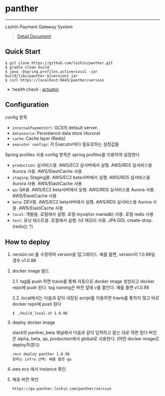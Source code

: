 # panther
---
Lezhin Payment Gateway System

> [Detail Document](https://wiki.lezhin.com/display/BIZDEV/Panther)

## Quick Start
```console
$ git clone https://github.com/lezhin/panther.git
$ gradle clean build
$ java -Dspring.profiles.active=local -jar build/libs/panther-${version}.jar 
$ curl https://localhost:9443/panther/version
```
* health check : [actuator](http://docs.spring.io/spring-boot/docs/current/reference/htmlsingle/#production-ready)

## Configuration

config 항목
* `internalPaymentUrl`: GCS의 default server.
* `datasource`: Persistence data store (Aurora)
* `cache`: Cache layer (Redis)
* `executor configs`: 각 Executor마다 필요로하는 설정값들

Spring profiles 사용
config 항목은 spring profiles를 이용하여 설정한다

* `production`: 실서비스용. AWS/EC2 실서버에서 실행. AWS/RDS 실서비스용 Aurora 사용. AWS/ElastiCache 사용
* `staging`: Staging용. AWS/EC2 beta서버에서 실행. AWS/RDS 실서비스용 Aurora 사용. AWS/ElastiCache 사용
* `qa`: QA용. AWS/EC2 beta서버에서 실행. AWS/RDS 실서비스용 Aurora 사용. AWS/ElastiCache 사용
* `beta`: DEV용. AWS/EC2 beta서버에서 실행. AWS/RDS 실서비스용 Aurora 사용. AWS/ElastiCache 사용
* `local`: 개발용. 로컬에서 실행. 로컬 mysql(or mariadb) 사용. 로컬 redis 사용
* `test`: 유닛 테스트용. 로컬에서 실행. h2 메모리 사용. JPA DDL create-drop. (redis는 ?)

## How to deploy
1. version.txt 를 수정하여 version을 업그레이드. 
예를 들면, version이 1.0.98일 경우 v1.0.98
2. docker image 빌드

    2.1. tag를 push 하면 travis를 통해 자동으로 docker image 생성되고 docker repo에 push 된다.
    tag naming은 버전 앞에 v를 붙인다. 예를 들면 v1.0.98 
    
    2.2. local에서는 다음과 같이 내장된 script를 이용하면 travis를 통하지 않고 바로 docker repo에 push 된다
    ```
    $ ./build_local.sh 1.0.98
    
    ```
3. deploy docker image
    
    slack의 panther_beta 채널에서 다음과 같이 입력하고 묻는 대로 하면 된다
    버전은 alpha, beta, qa, production에서 global로 사용한다. (어떤 docker image로 deploy하겠다)
    ```
    /ecs deploy panther 1.0.98
    원하는 infra 선택: 예를 들면 qa
    ```
4. aws ecs 에서 instance 확인.
5. 배포 버전 확인
    ```
    https://qa-panther.lezhin.com/panther/version

    ```

